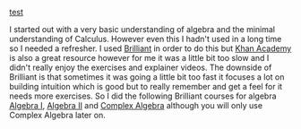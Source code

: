 
<!-- Emtpy link -->
[test](http://test.com)

I started out with a very basic understanding of algebra and the minimal understanding of Calculus. However even this I hadn't used in a long time so I needed a refresher. I used [Brilliant](https://brilliant.org/home/) in order to do this but [Khan Academy](https://www.khanacademy.org/) is also a great resource however for me it was a little bit too slow and I didn't really enjoy the exercises and explainer videos. The downside of Brilliant is that sometimes it was going a little bit too fast it focuses a lot on building intuition which is good but to really remember and get a feel for it needs more exercises. So I did the following Brilliant courses for algebra [Algebra I](https://brilliant.org/courses/algebra-extensions/), [Algebra II](https://brilliant.org/courses/graphing-and-modeling/) and [Complex Algebra](https://brilliant.org/courses/complex-algebra/) although you will only use Complex Algebra later on. 
